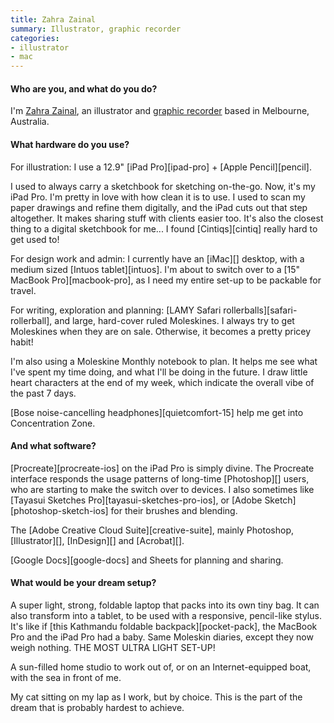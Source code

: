 ```yaml
---
title: Zahra Zainal
summary: Illustrator, graphic recorder
categories:
- illustrator
- mac
---
```


#### Who are you, and what do you do?

I'm [Zahra Zainal](http://zahrazainal.com/ "Zahra's website."), an illustrator and [graphic recorder](https://www.youtube.com/watch?v=KiIgcoc7Wqg "A YouTube video explaining graphic recording.") based in Melbourne, Australia. 

#### What hardware do you use?

For illustration: I use a 12.9" [iPad Pro][ipad-pro] + [Apple Pencil][pencil]. 

I used to always carry a sketchbook for sketching on-the-go. Now, it's my iPad Pro. I'm pretty in love with how clean it is to use. I used to scan my paper drawings and refine them digitally, and the iPad cuts out that step altogether. It makes sharing stuff with clients easier too. It's also the closest thing to a digital sketchbook for me... I found [Cintiqs][cintiq] really hard to get used to! 

For design work and admin: I currently have an [iMac][] desktop, with a medium sized [Intuos tablet][intuos]. I'm about to switch over to a [15" MacBook Pro][macbook-pro], as I need my entire set-up to be packable for travel. 

For writing, exploration and planning: [LAMY Safari rollerballs][safari-rollerball], and large, hard-cover ruled Moleskines. I always try to get Moleskines when they are on sale. Otherwise, it becomes a pretty pricey habit! 

I'm also using a Moleskine Monthly notebook to plan. It helps me see what I've spent my time doing, and what I'll be doing in the future. I draw little heart characters at the end of my week, which indicate the overall vibe of the past 7 days. 

[Bose noise-cancelling headphones][quietcomfort-15] help me get into Concentration Zone.  

#### And what software?

[Procreate][procreate-ios] on the iPad Pro is simply divine. The Procreate interface responds the usage patterns of long-time [Photoshop][] users, who are starting to make the switch over to devices. I also sometimes like [Tayasui Sketches Pro][tayasui-sketches-pro-ios], or [Adobe Sketch][photoshop-sketch-ios] for their brushes and blending. 

The [Adobe Creative Cloud Suite][creative-suite], mainly Photoshop, [Illustrator][], [InDesign][] and [Acrobat][]. 

[Google Docs][google-docs] and Sheets for planning and sharing. 

#### What would be your dream setup?

A super light, strong, foldable laptop that packs into its own tiny bag. It can also transform into a tablet, to be used with a responsive, pencil-like stylus. It's like if [this Kathmandu foldable backpack][pocket-pack], the MacBook Pro and the iPad Pro had a baby. Same Moleskin diaries, except they now weigh nothing. THE MOST ULTRA LIGHT SET-UP! 

A sun-filled home studio to work out of, or on an Internet-equipped boat, with the sea in front of me.

My cat sitting on my lap as I work, but by choice. This is the part of the dream that is probably hardest to achieve. 